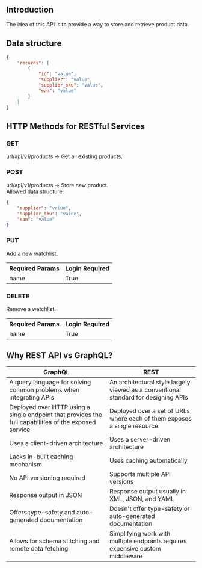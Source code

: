 ## Introduction
The idea of this API is to provide a way to store and retrieve product data.

## Data structure
```json
{
    "records": [
        {
            "id": "value",
            "supplier": "value",
            "supplier_sku": "value",
            "ean": "value"
        }
    ]
}
```


## HTTP Methods for RESTful Services

### GET
url/api/v1/products -> Get all existing products.

### POST
url/api/v1/products -> Store new product. <br />
Allowed data structure:
```json
{
    "supplier": "value",
    "supplier_sku": "value",
    "ean": "value"
}
```


### PUT
Add a new watchlist.
<table><tr><th>Required Params</th><th>Login Required</th></tr><td>name</td><td>True</td></table>

### DELETE
Remove a watchlist.
<table><tr><th>Required Params</th><th>Login Required</th></tr><td>name</td><td>True</td></table>

 

## Why REST API vs GraphQL?
<table><thead><tr><th>GraphQL</th><th>REST</th></tr></thead><tbody><tr><td>A query language for solving common problems when integrating APIs</td><td>An architectural style largely viewed as a conventional standard for designing APIs</td></tr><tr><td>Deployed over HTTP using a single endpoint that provides the full capabilities of the exposed service</td><td>Deployed over a set of URLs where each of them exposes a single resource</td></tr><tr><td>Uses a client-driven architecture</td><td>Uses a server-driven architecture</td></tr><tr><td>Lacks in-built caching mechanism</td><td>Uses caching automatically</td></tr><tr><td>No API versioning required</td><td>Supports multiple API versions</td></tr><tr><td>Response output in JSON</td><td>Response output usually in XML, JSON, and YAML</td></tr><tr><td>Offers type-safety and auto-generated documentation</td><td>Doesn't offer type-safety or auto-generated documentation</td></tr><tr><td>Allows for schema stitching and remote data fetching</td><td>Simplifying work with multiple endpoints requires expensive custom middleware</td></tr></tbody></table>
